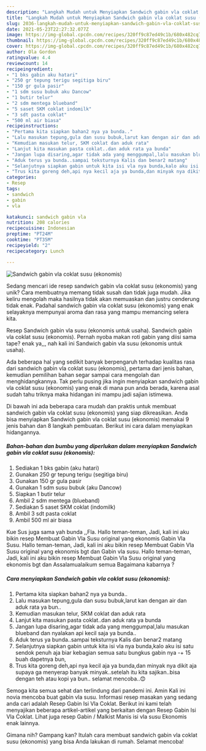 ```yaml
---
description: "Langkah Mudah untuk Menyiapkan Sandwich gabin vla coklat susu (ekonomis) Anti Gagal"
title: "Langkah Mudah untuk Menyiapkan Sandwich gabin vla coklat susu (ekonomis) Anti Gagal"
slug: 2036-langkah-mudah-untuk-menyiapkan-sandwich-gabin-vla-coklat-susu-ekonomis-anti-gagal
date: 2021-05-23T22:27:32.077Z
image: https://img-global.cpcdn.com/recipes/320ff9c87ed49c1b/680x482cq70/sandwich-gabin-vla-coklat-susu-ekonomis-foto-resep-utama.jpg
thumbnail: https://img-global.cpcdn.com/recipes/320ff9c87ed49c1b/680x482cq70/sandwich-gabin-vla-coklat-susu-ekonomis-foto-resep-utama.jpg
cover: https://img-global.cpcdn.com/recipes/320ff9c87ed49c1b/680x482cq70/sandwich-gabin-vla-coklat-susu-ekonomis-foto-resep-utama.jpg
author: Ola Gordon
ratingvalue: 4.4
reviewcount: 14
recipeingredient:
- "1 bks gabin aku hatari"
- "250 gr tepung terigu segitiga biru"
- "150 gr gula pasir"
- "1 sdm susu bubuk aku Dancow"
- "1 butir telur"
- "2 sdm mentega blueband"
- "5 saset SKM coklat indomilk"
- "3 sdt pasta coklat"
- "500 ml air biasa"
recipeinstructions:
- "Pertama kita siapkan bahan2 nya ya bunda.."
- "Lalu masukan tepung,gula dan susu bubuk,larut kan dengan air dan aduk rata ya bun.."
- "Kemudian masukan telur, SKM coklat dan aduk rata"
- "Lanjut kita masukan pasta coklat..dan aduk rata ya bunda"
- "Jangan lupa disaring,agar tidak ada yang menggumpal,lalu masukan blueband dan nyalakan api kecil saja ya bunda.."
- "Aduk terus ya bunda..sampai teksturnya Kalis dan benar2 matang"
- "Selanjutnya siapkan gabin untuk kita isi vla nya bunda,kalo aku isi satu sendok penuh aja biar kebagian semua satu bungkus gabin nya -+ 15 buah dapetnya bun,"
- "Trus kita goreng deh,api nya kecil aja ya bunda,dan minyak nya dikit aja supaya ga menyerap banyak minyak..setelah itu kita sajikan..bisa dengan teh atau kopi ya bun.. selamat mencoba..😊"
categories:
- Resep
tags:
- sandwich
- gabin
- vla

katakunci: sandwich gabin vla 
nutrition: 208 calories
recipecuisine: Indonesian
preptime: "PT24M"
cooktime: "PT35M"
recipeyield: "2"
recipecategory: Lunch

---
```



![Sandwich gabin vla coklat susu (ekonomis)](https://img-global.cpcdn.com/recipes/320ff9c87ed49c1b/680x482cq70/sandwich-gabin-vla-coklat-susu-ekonomis-foto-resep-utama.jpg)

Sedang mencari ide resep sandwich gabin vla coklat susu (ekonomis) yang unik? Cara membuatnya memang tidak susah dan tidak juga mudah. Jika keliru mengolah maka hasilnya tidak akan memuaskan dan justru cenderung tidak enak. Padahal sandwich gabin vla coklat susu (ekonomis) yang enak selayaknya mempunyai aroma dan rasa yang mampu memancing selera kita.

Resep Sandwich gabin vla susu (ekonomis untuk usaha). Sandwich gabin vla coklat susu (ekonomis). Pernah nyoba makan roti gabin yang diisi sama tape? enak ya,,, nah kali ini Sandwich gabin vla susu (ekonomis untuk usaha).

Ada beberapa hal yang sedikit banyak berpengaruh terhadap kualitas rasa dari sandwich gabin vla coklat susu (ekonomis), pertama dari jenis bahan, kemudian pemilihan bahan segar sampai cara mengolah dan menghidangkannya. Tak perlu pusing jika ingin menyiapkan sandwich gabin vla coklat susu (ekonomis) yang enak di mana pun anda berada, karena asal sudah tahu triknya maka hidangan ini mampu jadi sajian istimewa.


Di bawah ini ada beberapa cara mudah dan praktis untuk membuat sandwich gabin vla coklat susu (ekonomis) yang siap dikreasikan. Anda bisa menyiapkan Sandwich gabin vla coklat susu (ekonomis) memakai 9 jenis bahan dan 8 langkah pembuatan. Berikut ini cara dalam menyiapkan hidangannya.

<!--inarticleads1-->

##### Bahan-bahan dan bumbu yang diperlukan dalam menyiapkan Sandwich gabin vla coklat susu (ekonomis):

1. Sediakan 1 bks gabin (aku hatari)
1. Gunakan 250 gr tepung terigu (segitiga biru)
1. Gunakan 150 gr gula pasir
1. Gunakan 1 sdm susu bubuk (aku Dancow)
1. Siapkan 1 butir telur
1. Ambil 2 sdm mentega (blueband)
1. Sediakan 5 saset SKM coklat (indomilk)
1. Ambil 3 sdt pasta coklat
1. Ambil 500 ml air biasa


Kue Sus juga sama yah bunda ,,Fla. Hallo teman-teman, Jadi, kali ini aku bikin resep Membuat Gabin Vla Susu original yang ekonomis Gabin Vla Susu. Hallo teman-teman, Jadi, kali ini aku bikin resep Membuat Gabin Vla Susu original yang ekonomis bgt dan Gabin vla susu. Hallo teman-teman, Jadi, kali ini aku bikin resep Membuat Gabin Vla Susu original yang ekonomis bgt dan Assalamualaikum semua Bagaimana kabarnya ? 

<!--inarticleads2-->

##### Cara menyiapkan Sandwich gabin vla coklat susu (ekonomis):

1. Pertama kita siapkan bahan2 nya ya bunda..
1. Lalu masukan tepung,gula dan susu bubuk,larut kan dengan air dan aduk rata ya bun..
1. Kemudian masukan telur, SKM coklat dan aduk rata
1. Lanjut kita masukan pasta coklat..dan aduk rata ya bunda
1. Jangan lupa disaring,agar tidak ada yang menggumpal,lalu masukan blueband dan nyalakan api kecil saja ya bunda..
1. Aduk terus ya bunda..sampai teksturnya Kalis dan benar2 matang
1. Selanjutnya siapkan gabin untuk kita isi vla nya bunda,kalo aku isi satu sendok penuh aja biar kebagian semua satu bungkus gabin nya -+ 15 buah dapetnya bun,
1. Trus kita goreng deh,api nya kecil aja ya bunda,dan minyak nya dikit aja supaya ga menyerap banyak minyak..setelah itu kita sajikan..bisa dengan teh atau kopi ya bun.. selamat mencoba..😊


Semoga kita semua sehat dan terlindung dari pandemi ini. Amin Kali ini novia mencoba buat gabin vla susu. Informasi resep masakan yang sedang anda cari adalah Resep Gabin Isi Vla Coklat. Berikut ini kami telah menyajikan beberapa artikel-artikel yang berkaitan dengan Resep Gabin Isi Vla Coklat. Lihat juga resep Gabin / Malkist Manis isi vla susu Ekonomis enak lainnya. 

Gimana nih? Gampang kan? Itulah cara membuat sandwich gabin vla coklat susu (ekonomis) yang bisa Anda lakukan di rumah. Selamat mencoba!
